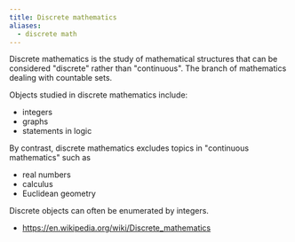 ```yaml
---
title: Discrete mathematics
aliases:
  - discrete math
---
```


Discrete mathematics is the study of mathematical structures that can be considered "discrete" rather than "continuous". The branch of mathematics dealing with countable sets.  

Objects studied in discrete mathematics include:  
- integers
- graphs
- statements in logic

By contrast, discrete mathematics excludes topics in "continuous mathematics" such as  
- real numbers
- calculus
- Euclidean geometry

Discrete objects can often be enumerated by integers.  

- https://en.wikipedia.org/wiki/Discrete_mathematics
